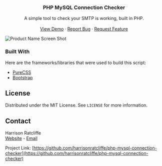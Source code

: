 <div id="top"></div>
<h3 align="center">PHP MySQL Connection Checker</h3>

  <p align="center">
    A simple tool to check your SMTP is working, built in PHP.
    <br />
    <br />
    <a href="https://harrisonr.uk/projects/php-mysql-connection-checker">View Demo</a>
    ·
    <a href="https://github.com/harrisonratcliffe/php-mysql-connection-checker/issues">Report Bug</a>
    ·
    <a href="https://github.com/harrisonratcliffe/php-mysql-connection-checker/issues">Request Feature</a>
  </p>
</div>


![Product Name Screen Shot][product-screenshot]


### Built With
Here are the frameworks/libraries that were used to build this script:
* [PureCSS](https://purecss.io/)
* [Bootstrap](https://getbootstrap.com)


<!-- LICENSE -->
## License

Distributed under the MIT License. See `LICENSE` for more information.


<!-- CONTACT -->
## Contact

Harrison Ratcliffe<br>
[Website](https://harrisonr.uk) - [Email](mailto:email@harrisonr.uk)

Project Link: [https://github.com/harrisonratcliffe/php-mysql-connection-checker](https://github.com/harrisonratcliffe/php-mysql-connection-checker)


[product-screenshot]: https://i.hcloud.uk/TiyAyh
